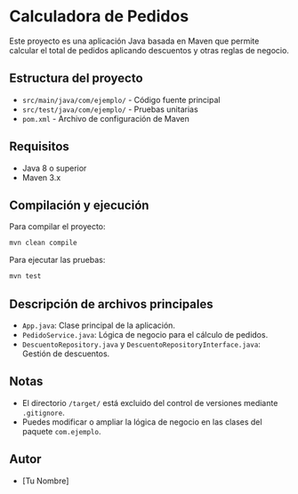 # Calculadora de Pedidos

Este proyecto es una aplicación Java basada en Maven que permite calcular el total de pedidos aplicando descuentos y otras reglas de negocio.

## Estructura del proyecto

- `src/main/java/com/ejemplo/` - Código fuente principal
- `src/test/java/com/ejemplo/` - Pruebas unitarias
- `pom.xml` - Archivo de configuración de Maven

## Requisitos

- Java 8 o superior
- Maven 3.x

## Compilación y ejecución

Para compilar el proyecto:

```sh
mvn clean compile
```

Para ejecutar las pruebas:

```sh
mvn test
```

## Descripción de archivos principales

- `App.java`: Clase principal de la aplicación.
- `PedidoService.java`: Lógica de negocio para el cálculo de pedidos.
- `DescuentoRepository.java` y `DescuentoRepositoryInterface.java`: Gestión de descuentos.

## Notas

- El directorio `/target/` está excluido del control de versiones mediante `.gitignore`.
- Puedes modificar o ampliar la lógica de negocio en las clases del paquete `com.ejemplo`.

## Autor

- [Tu Nombre]
